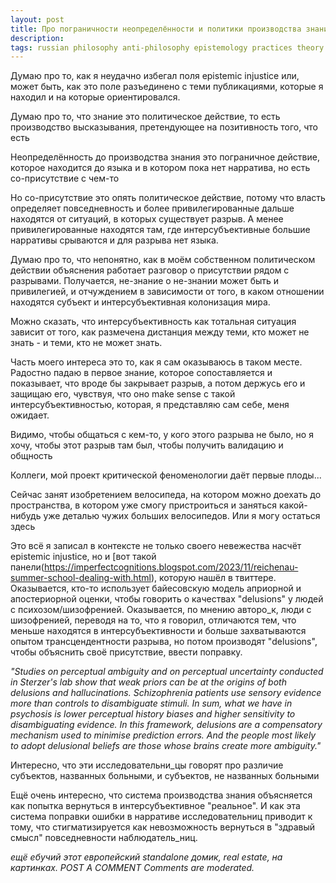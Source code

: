 ```yaml
---
layout: post
title: Про пограничности неопределённости и политики производства знания 
description: 
tags: russian philosophy anti-philosophy epistemology practices theory repost commentary
---
```


Думаю про то, как я неудачно избегал поля epistemic injustice или, может быть, как это поле разъединено с теми публикациями, которые я находил и на которые ориентировался.

Думаю про то, что знание это политическое действие, то есть производство высказывания, претендующее на позитивность того, что есть

Неопределённость до производства знания это пограничное действие, которое находится до языка и в котором пока нет нарратива, но есть со-присутствие с чем-то

Но со-присутствие это опять политическое действие, потому что власть определяет повседневность и более привилегированные дальше находятся от ситуаций, в которых существует разрыв. А менее привилегированные находятся там, где интерсубъективные большие нарративы срываются и для разрыва нет языка. 

Думаю про то, что непонятно, как в моём собственном политическом действии объяснения работает разговор о присутствии рядом с разрывами. Получается, не-знание о не-знании может быть и привилегией, и отчуждением в зависимости от того, в каком отношении находятся субъект и интерсубъективная колонизация мира.

Можно сказать, что интерсубъективность как тотальная ситуация зависит от того, как размечена дистанция между теми, кто может не знать - и теми, кто не может знать.

Часть моего интереса это то, как я сам оказываюсь в таком месте. Радостно падаю в первое знание, которое сопоставляется и показывает, что вроде бы закрывает разрыв, а потом держусь его и защищаю его, чувствуя, что оно make sense с такой интерсубъективностью, которая, я представляю сам себе, меня ожидает.

Видимо, чтобы общаться с кем-то, у кого этого разрыва не было, но я хочу, чтобы этот разрыв там был, чтобы получить валидацию и общность

Коллеги, мой проект критической феноменологии даёт первые плоды...

Сейчас занят изобретением велосипеда, на котором можно доехать до пространства, в котором уже смогу пристроиться и заняться какой-нибудь уже деталью чужих больших велосипедов. Или я могу остаться здесь

Это всё я записал в контексте не только своего невежества насчёт epistemic injustice, но и [вот такой панели(https://imperfectcognitions.blogspot.com/2023/11/reichenau-summer-school-dealing-with.html), которую нашёл в твиттере. Оказывается, кто-то использует байесовскую модель априорной и апостериорной оценки, чтобы говорить о качествах "delusions" у людей с психозом/шизофренией. Оказывается, по мнению авторо_к, люди с шизофренией, переводя на то, что я говорил, отличаются тем, что меньше находятся в интерсубъективности и больше захватываются опытом трансцендентности разрыва, но потом производят "delusions", чтобы объяснить своё присутствие, ввести поправку. 

_"Studies on perceptual ambiguity and on perceptual uncertainty conducted in Sterzer's lab show that weak priors can be at the origins of both delusions and hallucinations. Schizophrenia patients use sensory evidence more than controls to disambiguate stimuli. In sum, what we have in psychosis is lower perceptual history biases and higher sensitivity to disambiguating evidence. In this framework, delusions are a compensatory mechanism used to minimise prediction errors. And the people most likely to adopt delusional beliefs are those whose brains create more ambiguity."_

Интересно, что эти исследовательни_цы говорят про различие субъектов, названных больными, и субъектов, не названных больными

Ещё очень интересно, что система производства знания объясняется как попытка вернуться в интерсубъективное "реальное". И как эта система поправки ошибки в нарративе исследовательниц приводит к тому, что стигматизируется как невозможность вернуться в "здравый смысл" повседневности наблюдатель_ниц.

_ещё ебучий этот европейский standalone домик, real estate, на картинках. POST A COMMENT Comments are moderated._
